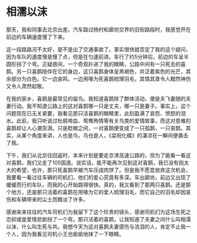 # 相濡以沫
那天，我和同事去北京出差。汽车路过杨村和廊坊交界的旧街路段时，我感觉开在前边的车辆速度慢了下来。 

这一段路路况不太好，是不是出了交通事故了。事实很快就否定了我的这个疑问，因为车队的速度慢是慢了点，但是在匀速前进。车行了约5分钟后，前边的车呈半圆形拐了个弯。正疑惑间，一个奇观扑进了我的眼睛，公路中间有一只死去的喜鹊。另一只喜鹊陪伴在它的身边，这只喜鹊身体呈黑褐色，并泛着紫色的光芒，其余部分为白色。它一边哀鸣，一边用喙为死喜鹊梳理羽毛，其情其景令人黯然神伤又令人肃然起敬。 

在我的家乡，喜鹊是最常见的留鸟。我知道喜鹊除了群体活动，便是夫飞妻随的夫妻行动。我不知道公路上的这对喜鹊哪一只是丈夫，哪一只是妻子。事实上，这个问题现在已无关紧要，我看见那只活喜鹊的眼睛里，此刻盈满了哀怨、愤怒的泪水。此前，我只听说过杜鹃啼血、鸳鸯殉情等有关鸟类的爱情故事，而这对患难的喜鹊却让人心潮澎湃。只是眨眼之间，一对喜鹊便变成了一只孤鹊，一只哀鹊。其实，从某个角度来讲，人也是鸟，鸟也是人，《梁祝化蝶》的凄凉在一瞬间便袭击了我。 

下午，我们从北京往回返时，本来计划是要走京津高速公路的，但为了能看一看这对喜鹊，我们又走了105国道。说实话，能不能再次见到这对喜鹊，我已没有抱太大的希望，也许，那只死喜鹊早被汽车压成肉饼了。但是我不愿意放弃这次机会，我要看一看过往车辆的司机们，他们的爱心究竟有多深。车出廊坊，前边又出现了缓缓而行的车队，而我的心开始跳得很快。真的，我又看到了那两只喜鹊。还是那个地方，还是那只活着的喜鹊在用喙为它的爱人梳理羽毛，而它自己的羽毛却因哀伤和车辆带来的尘土而黯淡了许多。 

感谢来来往往的汽车司机们为我留下了这个珍贵的镜头，感谢司机们为这场生死之恋抑或是爱情悲剧拐了一个弯。那只活着的喜鹊，让我知道了夫妻之间什么叫相濡以沫，什么叫生死与共。我想今天为这对喜鹊夫妻感伤与流泪的人，肯定不止我一个人，因为我看见司机小王也偷偷地抹了一下眼睛。
  